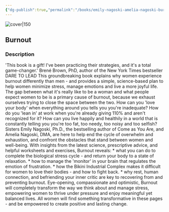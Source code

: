 ```yaml
---
{"dg-publish":true,"permalink":"/books/emily-nagoski-amelia-nagoski-burnout/","title":"\"Burnout\"","tags":["health","non-fiction"]}
---
```




![cover|150](http://books.google.com/books/content?id=kZ9KDwAAQBAJ&printsec=frontcover&img=1&zoom=1&edge=curl&source=gbs_api)

## Burnout

### Description

'This book is a gift! I've been practicing their strategies, and it's a total game-changer.' Brené Brown, PhD, author of the New York Times bestseller DARE TO LEAD This groundbreaking book explains why women experience burnout differently than men - and provides a simple, science-based plan to help women minimize stress, manage emotions and live a more joyful life. The gap between what it's really like to be a woman and what people expect women to be is a primary cause of burnout, because we exhaust ourselves trying to close the space between the two. How can you 'love your body' when everything around you tells you you're inadequate? How do you 'lean in' at work when you're already giving 110% and aren't recognized for it? How can you live happily and healthily in a world that is constantly telling you you're too fat, too needy, too noisy and too selfish? Sisters Emily Nagoski, Ph.D., the bestselling author of Come as You Are, and Amelia Nagoski, DMA, are here to help end the cycle of overwhelm and exhaustion, and confront the obstacles that stand between women and well-being. With insights from the latest science, prescriptive advice, and helpful worksheets and exercises, Burnout reveals: * what you can do to complete the biological stress cycle - and return your body to a state of relaxation. * how to manage the 'monitor' in your brain that regulates the emotion of frustration. * how the Bikini Industrial Complex makes it difficult for women to love their bodies - and how to fight back. * why rest, human connection, and befriending your inner critic are key to recovering from and preventing burnout. Eye-opening, compassionate and optimistic, Burnout will completely transform the way we think about and manage stress, empowering women to thrive under pressure and enjoy meaningful yet balanced lives. All women will find something transformative in these pages - and be empowered to create positive and lasting change.
```